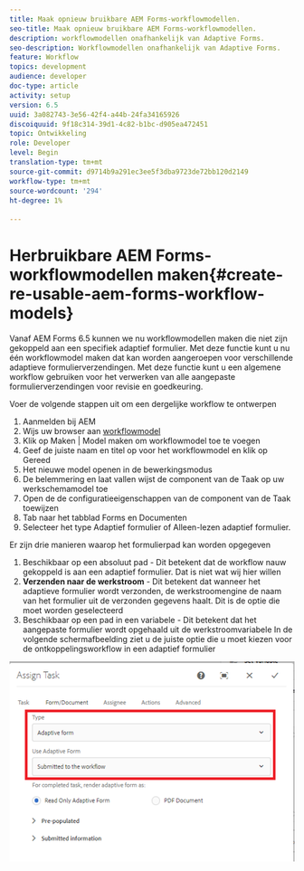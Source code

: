 ```yaml
---
title: Maak opnieuw bruikbare AEM Forms-workflowmodellen.
seo-title: Maak opnieuw bruikbare AEM Forms-workflowmodellen.
description: workflowmodellen onafhankelijk van Adaptive Forms.
seo-description: Workflowmodellen onafhankelijk van Adaptive Forms.
feature: Workflow
topics: development
audience: developer
doc-type: article
activity: setup
version: 6.5
uuid: 3a082743-3e56-42f4-a44b-24fa34165926
discoiquuid: 9f18c314-39d1-4c82-b1bc-d905ea472451
topic: Ontwikkeling
role: Developer
level: Begin
translation-type: tm+mt
source-git-commit: d9714b9a291ec3ee5f3dba9723de72bb120d2149
workflow-type: tm+mt
source-wordcount: '294'
ht-degree: 1%

---
```



# Herbruikbare AEM Forms-workflowmodellen maken{#create-re-usable-aem-forms-workflow-models}

Vanaf AEM Forms 6.5 kunnen we nu workflowmodellen maken die niet zijn gekoppeld aan een specifiek adaptief formulier. Met deze functie kunt u nu één workflowmodel maken dat kan worden aangeroepen voor verschillende adaptieve formulierverzendingen. Met deze functie kunt u een algemene workflow gebruiken voor het verwerken van alle aangepaste formulierverzendingen voor revisie en goedkeuring.

Voer de volgende stappen uit om een dergelijke workflow te ontwerpen

1. Aanmelden bij AEM
1. Wijs uw browser aan [workflowmodel](http://localhost:4502/libs/cq/workflow/admin/console/content/models.html)
1. Klik op Maken | Model maken om workflowmodel toe te voegen
1. Geef de juiste naam en titel op voor het workflowmodel en klik op Gereed
1. Het nieuwe model openen in de bewerkingsmodus
1. De belemmering en laat vallen wijst de component van de Taak op uw werkschemamodel toe
1. Open de de configuratieeigenschappen van de component van de Taak toewijzen
1. Tab naar het tabblad Forms en Documenten
1. Selecteer het type Adaptief formulier of Alleen-lezen adaptief formulier.

Er zijn drie manieren waarop het formulierpad kan worden opgegeven

1. Beschikbaar op een absoluut pad - Dit betekent dat de workflow nauw gekoppeld is aan een adaptief formulier. Dat is niet wat wij hier willen
1. **Verzenden naar de werkstroom**  - Dit betekent dat wanneer het adaptieve formulier wordt verzonden, de werkstroomengine de naam van het formulier uit de verzonden gegevens haalt. Dit is de optie die moet worden geselecteerd
1. Beschikbaar op een pad in een variabele - Dit betekent dat het aangepaste formulier wordt opgehaald uit de werkstroomvariabele
In de volgende schermafbeelding ziet u de juiste optie die u moet kiezen voor de ontkoppelingsworkflow in een adaptief formulier

![workflowmodel](assets/workflomodel.PNG)